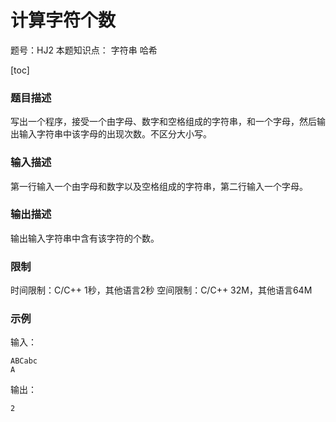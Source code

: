 # 计算字符个数

题号：HJ2
本题知识点： 字符串 哈希

[toc]

### 题目描述

写出一个程序，接受一个由字母、数字和空格组成的字符串，和一个字母，然后输出输入字符串中该字母的出现次数。不区分大小写。

### 输入描述

第一行输入一个由字母和数字以及空格组成的字符串，第二行输入一个字母。

### 输出描述

输出输入字符串中含有该字符的个数。

### 限制
时间限制：C/C++ 1秒，其他语言2秒 
空间限制：C/C++ 32M，其他语言64M

### 示例

输入：
```
ABCabc
A
```

输出：
```
2
```